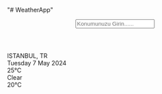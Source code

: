 "# WeatherApp" 
<!DOCTYPE html>
<html lang="en">

<head>
    <meta charset="UTF-8">
    <meta name="viewport" content="width=device-width, initial-scale=1.0">
    <title>Weather App</title>
    <link rel="stylesheet" href="style.css">
</head>

<body>
    <div class="app-wrap">
        <header>
            <input type="text" autocomplete="off" class="search-box" placeholder="Konumunuzu Girin......" />
        </header>
        <main>
            <section class="location">
                <div class="city">ISTANBUL, TR</div>
                <div class="date">Tuesday 7 May 2024</div>
            </section>
            <div class="current">
                <div class="temp">25<span>°C</span></div>
                <div class="weather">Clear</div>
                <div class="hi-low">20°C</div>
            </div>
        </main>
    </div>
    <script src="script.js" type="text/Javascript"></script>
</body>

</html>
